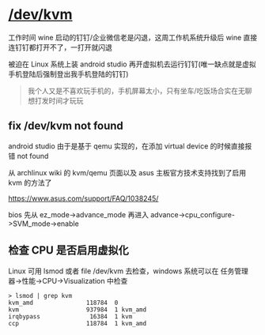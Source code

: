 # [/dev/kvm](/2022/10/dev_kvm_not_found.md)

工作时间 wine 启动的钉钉/企业微信老是闪退，这周工作机系统升级后 wine 直接连钉钉都打开不了，一打开就闪退

被迫在 Linux 系统上装 android studio 再开虚拟机去运行钉钉(唯一缺点就是虚拟手机登陆后强制登出我手机登陆的钉钉)

> 我个人又是不喜欢玩手机的，手机屏幕太小，只有坐车/吃饭场合实在无聊想打发时间才玩玩

## fix /dev/kvm not found

android studio 由于是基于 qemu 实现的，在添加 virtual device 的时候直接报错 not found

从 archlinux wiki 的 kvm/qemu 页面以及 asus 主板官方技术支持找到了启用 kvm 的方法了

<https://www.asus.com/support/FAQ/1038245/>

bios 先从 ez_mode->advance_mode 再进入 advance->cpu_configure->SVM_mode->enable

## 检查 CPU 是否启用虚拟化

Linux 可用 lsmod 或者 file /dev/kvm 去检查，windows 系统可以在 任务管理器->性能->CPU->Visualization 中检查

```
> lsmod | grep kvm
kvm_amd               118784  0
kvm                   937984  1 kvm_amd
irqbypass              16384  1 kvm
ccp                   118784  1 kvm_amd
```
